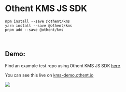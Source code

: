 # Othent KMS JS SDK

    npm install --save @othent/kms
    yarn install --save @othent/kms
    pnpm add --save @othent/kms

<br />

## Demo:

Find an example test repo using Othent KMS JS SDK [here](https://github.com/Othent/KMS-test-repo).

You can see this live on [kms-demo.othent.io](https://kms-demo.othent.io)

<img src="https://kms-demo.othent.io/othent-kms-demo-screenshot.png" />
